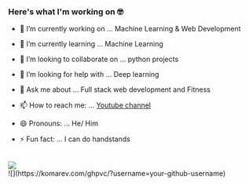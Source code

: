 ### Here's what I'm working on 🤓<br>



- 🔭 I’m currently working on ... Machine Learning & Web Development
- 🌱 I’m currently learning ... Machine Learning
- 👯 I’m looking to collaborate on ... python projects
- 🤔 I’m looking for help with ... Deep learning
- 💬 Ask me about ... Full stack web development and Fitness
- 📫 How to reach me: ... 
    [Youtube channel](https://www.youtube.com/channel/UCbyoTZ9guFWEC5BaKRkV9Aw)
    
- 😄 Pronouns: ... He/ Him
- ⚡ Fun fact: ... I can do handstands

<br>
<image align="center" src="https://github-readme-stats.vercel.app/api?username=pavstar619&theme=dracula"> 
<br>
![](https://komarev.com/ghpvc/?username=your-github-username)
